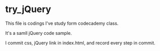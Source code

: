 # try_jQuery

This file is codings I've study form codecademy class.

It's a samll jQuery code sample.

I commit css, jQuery link in index.html, and record every step in commit.

